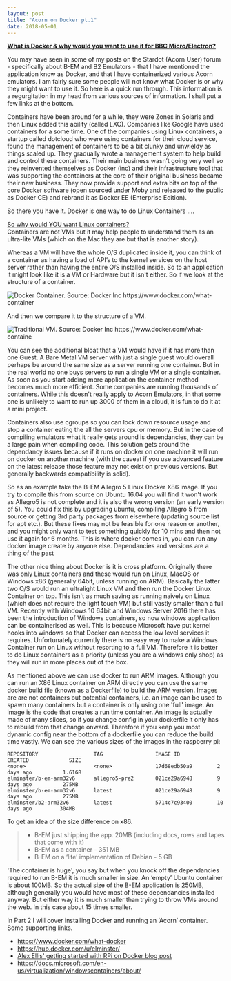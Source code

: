 ```yaml
---
layout: post
title: "Acorn on Docker pt.1"
date: 2018-05-01
---
```


**<u>What is Docker & why would you want to use it for BBC Micro/Electron?</u>**

You may have seen in some of my posts on the Stardot (Acorn User) forum - specifically about B-EM and B2 Emulators - that I have mentioned the application know as Docker, and that I have containerized various Acorn emulators. I am fairly sure some people will not know what Docker is or why they might want to use it. So here is a quick run through. This information is a regurgitation in my head from various sources of information. I shall put a few links at the bottom.

Containers have been around for a while, they were Zones in Solaris and then Linux added this ability (called LXC). Companies like Google have used containers for a  some time. One of the companies using Linux containers, a startup called dotcloud who were using containers for their cloud service, found the management of containers to be a bit clunky and unwieldy as things scaled up. They gradually wrote a management system to help build and control these containers. Their main business wasn’t going very well so they reinvented themselves as Docker (inc) and their infrastructure tool that was supporting the containers at the core of their original business became their new business. They now provide support and extra bits on top of the core Docker software (open sourced under Moby and released to the public as  Docker CE) and rebrand it as Docker EE (Enterprise Edition).

So there you have it. Docker is one way to do Linux Containers ….

<u>So why would YOU want Linux containers?</u> <br>
Containers are not VMs but it may help people to understand them as an ultra-lite VMs (which on the Mac they are but that is another story).

Whereas a VM will have the whole O/S duplicated inside it, you can think of a container as having a load of API’s to the kernel services on the host server rather than having the entire O/S installed inside. So to an application it might look like it is a VM or Hardware but it isn't either. So if we look at the structure of a container.

![Docker Container. Source: Docker Inc <https://www.docker.com/what-container>](https://www.docker.com/sites/default/files/Container%402x.png)


And then we compare it to the structure of a VM.

![Traditional VM. Source: Docker Inc <https://www.docker.com/what-containe>](https://www.docker.com/sites/default/files/VM%402x.png)

You can see the additional bloat that a VM would have if it has more than one Guest. A Bare Metal VM server with just a single guest would overall perhaps be around the same size as a server running one container. But in the real world no one buys servers to run a single VM or a single container. As soon as you start adding more application the container method becomes much more efficient. Some companies are running thousands of containers. While this doesn't really apply to Acorn Emulators, in that some one is unlikely to want to run up 3000 of them in a cloud, it is fun to do it at a mini project.

Containers also use cgroups so you can lock down resource usage and stop a container eating the all the servers cpu or memory. But in the case of compiling emulators what it really gets around is dependancies, they can be a large pain when compiling code. This solution gets around the dependancy issues because if it runs on docker on one machine it will run on docker on another machine (with the caveat if you use advanced feature on the latest release those feature may not exist on previous versions. But generally backwards compatibility is solid). 

So as an example take the B-EM Allegro 5 Linux Docker X86 image. If you try to compile this from source on Ubuntu 16.04 you will find it won't work as Allegro5 is not complete and it is also the wrong version (an early version of 5). You could fix this by upgrading ubuntu, compiling Allegro 5 from source or getting 3rd party packages from elsewhere (updating source list for apt etc.). But these fixes may not be feasible for one reason or another, and you might only want to test something quickly for 10 mins and then not use it again for 6 months. This is where docker comes in, you can run any docker image create by anyone else. Dependancies and versions are a thing of the past

The other nice thing about Docker is it is cross platform. Originally there was only Linux containers and these would run on Linux, MacOS or Windows x86 (generally 64bit, unless running on ARM). Basically the latter two O/S would run an ultralight Linux VM and then run the Docker Linux Container on top. This isn't as much saving as running naively on Linux (which does not require the light touch VM) but still vastly smaller than a full VM. Recently with Windows 10 64bit and Windows Server 2016 there has been the introduction of Windows containers, so now windows application can be containerised as well. This is because Microsoft have put kernel hooks into windows so that Docker can access the low level services it requires. Unfortunately currently there is no easy way to make a Windows Container run on Linux without resorting to a full VM. Therefore it is better to do Linux containers as a priority (unless you are a windows only shop) as they will run in more places out of the box.

As mentioned above we can use docker to run ARM images. Although you can run an X86 Linux container on ARM directly you can use the same docker build file (known as a Dockerfile) to build the ARM version. Images are are not containers but potential containers, i.e. an image can be used to spawn many containers but a container is only using one 'full' image. An image is the code that creates a run time container. An image is actually made of many slices, so if you change config in your dockerfile it only has to rebuild from that change onward. Therefore if you keep you most dynamic config near the bottom of a dockerfile you can reduce the build time vastly. We can see the various sizes of the images in the raspberry pi:

    REPOSITORY                  TAG                 IMAGE ID            CREATED             SIZE
    <none>                      <none>              17d68edb50a9        2 days ago          1.61GB
    elminster/b-em-arm32v6      allegro5-pre2       021ce29a6948        9 days ago          275MB
    elminster/b-em-arm32v6      latest              021ce29a6948        9 days ago          275MB
    elminster/b2-arm32v6        latest              5714c7c93400        10 days ago         304MB

To get an idea of the size difference on x86.

> * B-EM just shipping the app. 20MB (including docs, rows and tapes that come with it)
> * B-EM as a container - 351 MB
> * B-EM on a ‘lite’ implementation of Debian - 5 GB

'The container is huge', you say but when you knock off the dependancies required to run B-EM it is much smaller in size. An ‘empty’ Ubuntu container is about 100MB.  So the actual size of the B-EM application is 250MB, although generally you would have most of these dependancies installed anyway. But either way it  is much smaller than trying to throw VMs around the web. In this case about 15 times smaller.

In Part 2 I will cover installing Docker and running an ‘Acorn’ container. Some supporting links.

*  <https://www.docker.com/what-docker>
*  <https://hub.docker.com/u/elminster/>
*  [Alex Ellis' getting started with RPi on Docker blog post](https://blog.alexellis.io/getting-started-with-docker-on-raspberry-pi/)
* <https://docs.microsoft.com/en-us/virtualization/windowscontainers/about/>
